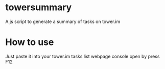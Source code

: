 # towersummary
A js script to generate a summary of  tasks on tower.im
# How to use
Just paste it into your tower.im tasks list webpage console open by press F12
